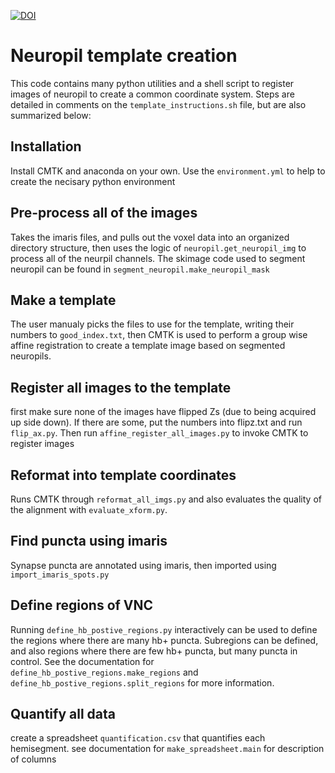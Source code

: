 [![DOI](https://zenodo.org/badge/DOI/10.5281/zenodo.14510755.svg)](https://doi.org/10.5281/zenodo.14510755)


# Neuropil template creation

This code contains many python utilities and a shell script to register images
of neuropil to create a common coordinate system. Steps are detailed in
comments on the `template_instructions.sh` file, but are also summarized below:


## Installation
Install CMTK and anaconda on your own. Use the `environment.yml` to help to
create the necisary python environment

## Pre-process all of the images
Takes the imaris files, and pulls out the voxel data into an organized
directory structure, then uses the logic of `neuropil.get_neuropil_img` to
process all of the neurpil channels. The skimage code used to segment neuropil
can be found in `segment_neuropil.make_neuropil_mask`

## Make a template
The user manualy picks the files to use for the template, writing their numbers
to `good_index.txt`, then CMTK is used to perform a group wise affine
registration to create a template image based on segmented neuropils.

## Register all images to the template
first make sure none of the images have flipped Zs (due to being acquired up side
down). If there are some, put the numbers into flipz.txt and run `flip_ax.py`.
Then run `affine_register_all_images.py` to invoke CMTK to register images

## Reformat into template coordinates
Runs CMTK through `reformat_all_imgs.py` and also evaluates the quality of the
alignment with `evaluate_xform.py`.

## Find puncta using imaris
Synapse puncta are annotated using imaris, then imported using
`import_imaris_spots.py`

## Define regions of VNC
Running `define_hb_postive_regions.py` interactively can be used to define the
regions where there are many hb+ puncta. Subregions can be defined, and also
regions where there are few hb+ puncta, but many puncta in control. See the
documentation for `define_hb_postive_regions.make_regions` and
`define_hb_postive_regions.split_regions` for more information.

## Quantify all data
create a spreadsheet `quantification.csv` that quantifies each hemisegment. see
documentation for `make_spreadsheet.main` for description of columns
